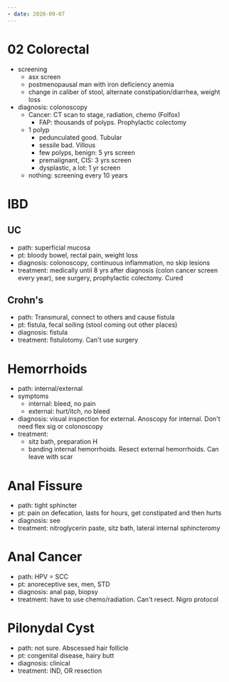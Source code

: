 ```yaml
---
- date: 2020-09-07
---
```


# 02 Colorectal

- screening
	- asx screen
	- postmenopausal man with iron deficiency anemia
	- change in caliber of stool, alternate constipation/diarrhea, weight loss
- diagnosis: colonoscopy
	- Cancer: CT scan to stage, radiation, chemo (Folfox)
		- FAP: thousands of polyps. Prophylactic colectomy
	- 1 polyp
		- pedunculated good. Tubular
		- sessile bad. Villous
		- few polyps, benign: 5 yrs screen
		- premalignant, CIS: 3 yrs screen
		- dysplastic, a lot: 1 yr screen
	- nothing: screening every 10 years

# IBD

## UC

- path: superficial mucosa
- pt: bloody bowel, rectal pain, weight loss
- diagnosis: colonoscopy, continuous inflammation, no skip lesions
- treatment: medically until 8 yrs after diagnosis (colon cancer screen every year), see surgery, prophylactic colectomy. Cured

## Crohn's

- path: Transmural, connect to others and cause fistula
- pt: fistula, fecal soiling (stool coming out other places)
- diagnosis: fistula
- treatment: fistulotomy. Can't use surgery

# Hemorrhoids

- path: internal/external
- symptoms
	- internal: bleed, no pain
	- external: hurt/itch, no bleed
- diagnosis: visual inspection for external. Anoscopy for internal. Don't need flex sig or colonoscopy
- treatment:
	- sitz bath, preparation H
	- banding internal hemorrhoids. Resect external hemorrhoids. Can leave with scar

# Anal Fissure

- path: tight sphincter
- pt: pain on defecation, lasts for hours, get constipated and then hurts
- diagnosis: see
- treatment: nitroglycerin paste, sitz bath, lateral internal sphincteromy

# Anal Cancer

- path: HPV = SCC
- pt: anoreceptive sex, men, STD
- diagnosis: anal pap, biopsy
- treatment: have to use chemo/radiation. Can't resect. Nigro protocol

# Pilonydal Cyst

- path: not sure. Abscessed hair follicle
- pt: congenital disease, hairy butt
- diagnosis: clinical
- treatment: IND, OR resection
